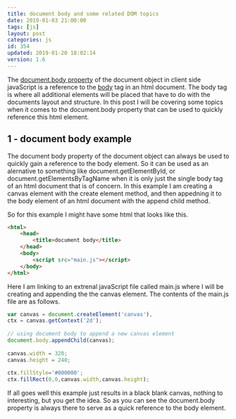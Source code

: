 ```yaml
---
title: document body and some related DOM topics
date: 2019-01-03 21:00:00
tags: [js]
layout: post
categories: js
id: 354
updated: 2019-01-20 18:02:14
version: 1.6
---
```


The [document.body property](https://developer.mozilla.org/en-US/docs/Web/API/Document/body) of the document object in client side javaScript is a reference to the [body](https://developer.mozilla.org/en-US/docs/Web/HTML/Element/body) tag in an html document. The body tag is where all additional elements will be placed that have to do with the documents layout and structure. In this post I will be covering some topics when it comes to the document.body property that can be used to quickly reference this html element.

<!-- more -->

## 1 - document body example

The document body property of the document object can always be used to quickly gain a reference to the body element. So it can be used as an alernative to something like document.getElementById, or document.getElementsByTagName when it is only just the single body tag of an html document that is of concern. In this example I am creating a canvas element with the create element method, and then appedning it to the body element of an html document with the append child method.

So for this example I might have some html that looks like this.

```html
<html>
    <head>
        <title>document body</title>
    </head>
    <body>
        <script src="main.js"></script>
    </body>
</html>
```

Here I am linking to an extrenal javaScript file called main.js where I will be creating and appending the the canvas element. The contents of the main.js file are as follows.

```js
var canvas = document.createElement('canvas'),
ctx = canvas.getContext('2d');
 
// using document body to append a new canvas element
document.body.appendChild(canvas);
 
canvas.width = 320;
canvas.height = 240;
 
ctx.fillStyle='#000000';
ctx.fillRect(0,0,canvas.width,canvas.height);
```

 If all goes well this example just results in a black blank canvas, nothing to interesting, but you get the idea. So as you can see the document.body property is always there to serve as a quick reference to the body element.